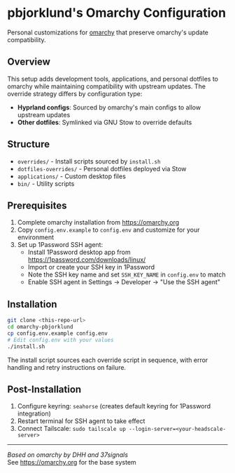# pbjorklund's Omarchy Configuration

Personal customizations for [omarchy](https://omarchy.org) that preserve omarchy's update compatibility.

## Overview

This setup adds development tools, applications, and personal dotfiles to omarchy while maintaining compatibility with upstream updates. The override strategy differs by configuration type:

- **Hyprland configs**: Sourced by omarchy's main configs to allow upstream updates
- **Other dotfiles**: Symlinked via GNU Stow to override defaults

## Structure

- `overrides/` - Install scripts sourced by `install.sh`
- `dotfiles-overrides/` - Personal dotfiles deployed via Stow
- `applications/` - Custom desktop files
- `bin/` - Utility scripts

## Prerequisites

1. Complete omarchy installation from https://omarchy.org
2. Copy `config.env.example` to `config.env` and customize for your environment
3. Set up 1Password SSH agent:
   - Install 1Password desktop app from https://1password.com/downloads/linux/
   - Import or create your SSH key in 1Password
   - Note the SSH key name and set `SSH_KEY_NAME` in `config.env` to match
   - Enable SSH agent in Settings → Developer → "Use the SSH agent"

## Installation

```bash
git clone <this-repo-url>
cd omarchy-pbjorklund
cp config.env.example config.env
# Edit config.env with your values
./install.sh
```

The install script sources each override script in sequence, with error handling and retry instructions on failure.

## Post-Installation

1. Configure keyring: `seahorse` (creates default keyring for 1Password integration)
2. Restart terminal for SSH agent to take effect
3. Connect Tailscale: `sudo tailscale up --login-server=<your-headscale-server>`

---

*Based on omarchy by DHH and 37signals*  
See https://omarchy.org for the base system
